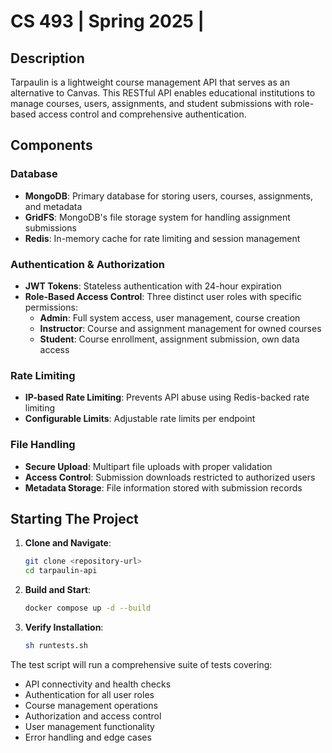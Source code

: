 # CS 493 | Spring 2025 |

## Description
Tarpaulin is a lightweight course management API that serves as an alternative to Canvas. This RESTful API enables educational institutions to manage courses, users, assignments, and student submissions with role-based access control and comprehensive authentication.

## Components

### Database
- **MongoDB**: Primary database for storing users, courses, assignments, and metadata
- **GridFS**: MongoDB's file storage system for handling assignment submissions
- **Redis**: In-memory cache for rate limiting and session management

### Authentication & Authorization
- **JWT Tokens**: Stateless authentication with 24-hour expiration
- **Role-Based Access Control**: Three distinct user roles with specific permissions:
  - **Admin**: Full system access, user management, course creation
  - **Instructor**: Course and assignment management for owned courses
  - **Student**: Course enrollment, assignment submission, own data access

### Rate Limiting
- **IP-based Rate Limiting**: Prevents API abuse using Redis-backed rate limiting
- **Configurable Limits**: Adjustable rate limits per endpoint

### File Handling
- **Secure Upload**: Multipart file uploads with proper validation
- **Access Control**: Submission downloads restricted to authorized users
- **Metadata Storage**: File information stored with submission records


## Starting The Project
1. **Clone and Navigate**:
   ```bash
   git clone <repository-url>
   cd tarpaulin-api
   ```

2. **Build and Start**:
   ```bash
   docker compose up -d --build
   ```

3. **Verify Installation**:
   ```bash
   sh runtests.sh
   ```

The test script will run a comprehensive suite of tests covering:
- API connectivity and health checks
- Authentication for all user roles
- Course management operations
- Authorization and access control
- User management functionality
- Error handling and edge cases